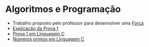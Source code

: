 # Algoritmos e Programação

- Trabalho proposto pelo professor para desenvolver uma [Forca](./Forca/)
- [Explicação da Prova 1](./P1/Explicação%20para%20Prova%201/)
- [Prova 1 em Linguagem C](./P1/p1.c)
- [Números primos em Linguagem C](./P1/Numeros%20Primos/primos.c)
